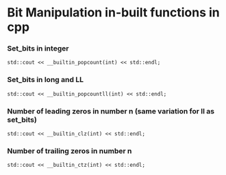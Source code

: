 # Bit Manipulation in-built functions in cpp

### Set_bits in integer
```
std::cout << __builtin_popcount(int) << std::endl;
```

### Set_bits in long and LL
```
std::cout << __builtin_popcountll(int) << std::endl;
```

### Number of leading zeros in number n (same variation for ll as set_bits)
```
std::cout << __builtin_clz(int) << std::endl;
```
### Number of trailing zeros in number n
```
std::cout << __builtin_ctz(int) << std::endl;
```
### 
```
```
